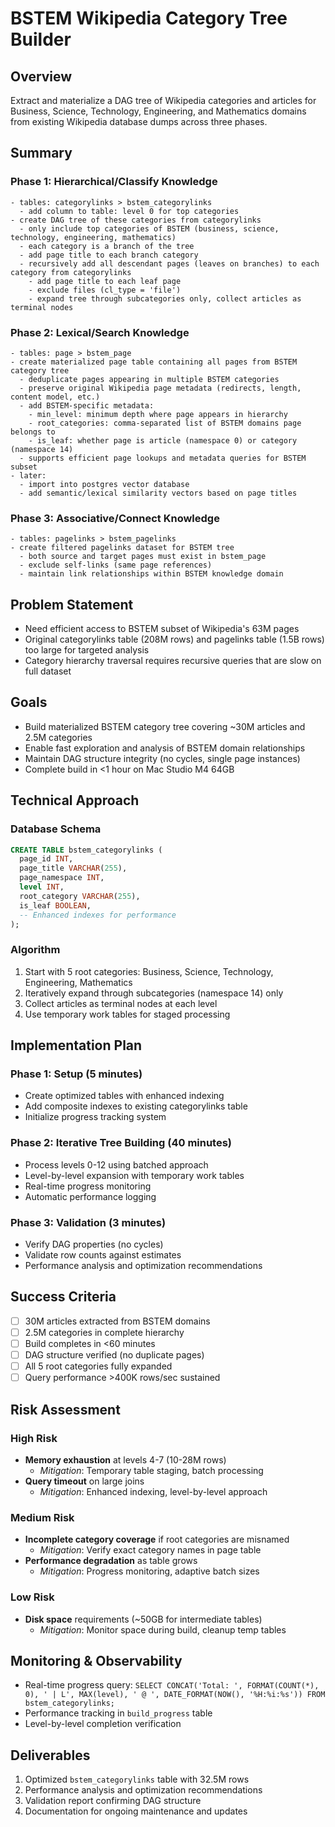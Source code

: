 # BSTEM Wikipedia Category Tree Builder

## Overview
Extract and materialize a DAG tree of Wikipedia categories and articles for Business, Science, Technology, Engineering, and Mathematics domains from existing Wikipedia database dumps across three phases.

## Summary

### Phase 1: Hierarchical/Classify Knowledge
    - tables: categorylinks > bstem_categorylinks
      - add column to table: level 0 for top categories
    - create DAG tree of these categories from categorylinks
      - only include top categories of BSTEM (business, science, technology, engineering, mathematics)
      - each category is a branch of the tree
      - add page title to each branch category
      - recursively add all descendant pages (leaves on branches) to each category from categorylinks
        - add page title to each leaf page
        - exclude files (cl_type = 'file')
        - expand tree through subcategories only, collect articles as terminal nodes

### Phase 2: Lexical/Search Knowledge
    - tables: page > bstem_page
    - create materialized page table containing all pages from BSTEM category tree
      - deduplicate pages appearing in multiple BSTEM categories
      - preserve original Wikipedia page metadata (redirects, length, content model, etc.)
      - add BSTEM-specific metadata:
        - min_level: minimum depth where page appears in hierarchy
        - root_categories: comma-separated list of BSTEM domains page belongs to
        - is_leaf: whether page is article (namespace 0) or category (namespace 14)
      - supports efficient page lookups and metadata queries for BSTEM subset
    - later: 
      - import into postgres vector database
      - add semantic/lexical similarity vectors based on page titles
  
### Phase 3: Associative/Connect Knowledge
    - tables: pagelinks > bstem_pagelinks  
    - create filtered pagelinks dataset for BSTEM tree
      - both source and target pages must exist in bstem_page
      - exclude self-links (same page references)
      - maintain link relationships within BSTEM knowledge domain

## Problem Statement
- Need efficient access to BSTEM subset of Wikipedia's 63M pages
- Original categorylinks table (208M rows) and pagelinks table (1.5B rows) too large for targeted analysis
- Category hierarchy traversal requires recursive queries that are slow on full dataset

## Goals
- Build materialized BSTEM category tree covering ~30M articles and 2.5M categories
- Enable fast exploration and analysis of BSTEM domain relationships
- Maintain DAG structure integrity (no cycles, single page instances)
- Complete build in <1 hour on Mac Studio M4 64GB

## Technical Approach

### Database Schema
```sql
CREATE TABLE bstem_categorylinks (
  page_id INT,
  page_title VARCHAR(255),
  page_namespace INT,
  level INT,
  root_category VARCHAR(255),
  is_leaf BOOLEAN,
  -- Enhanced indexes for performance
);
```

### Algorithm
1. Start with 5 root categories: Business, Science, Technology, Engineering, Mathematics
2. Iteratively expand through subcategories (namespace 14) only
3. Collect articles as terminal nodes at each level
4. Use temporary work tables for staged processing

## Implementation Plan

### Phase 1: Setup (5 minutes)
- Create optimized tables with enhanced indexing
- Add composite indexes to existing categorylinks table
- Initialize progress tracking system

### Phase 2: Iterative Tree Building (40 minutes)
- Process levels 0-12 using batched approach
- Level-by-level expansion with temporary work tables
- Real-time progress monitoring
- Automatic performance logging

### Phase 3: Validation (3 minutes)
- Verify DAG properties (no cycles)
- Validate row counts against estimates
- Performance analysis and optimization recommendations

## Success Criteria
- [ ] 30M articles extracted from BSTEM domains
- [ ] 2.5M categories in complete hierarchy
- [ ] Build completes in <60 minutes
- [ ] DAG structure verified (no duplicate pages)
- [ ] All 5 root categories fully expanded
- [ ] Query performance >400K rows/sec sustained

## Risk Assessment

### High Risk
- **Memory exhaustion** at levels 4-7 (10-28M rows)
  - *Mitigation*: Temporary table staging, batch processing
- **Query timeout** on large joins
  - *Mitigation*: Enhanced indexing, level-by-level approach

### Medium Risk  
- **Incomplete category coverage** if root categories are misnamed
  - *Mitigation*: Verify exact category names in page table
- **Performance degradation** as table grows
  - *Mitigation*: Progress monitoring, adaptive batch sizes

### Low Risk
- **Disk space** requirements (~50GB for intermediate tables)
  - *Mitigation*: Monitor space during build, cleanup temp tables

## Monitoring & Observability
- Real-time progress query: `SELECT CONCAT('Total: ', FORMAT(COUNT(*), 0), ' | L', MAX(level), ' @ ', DATE_FORMAT(NOW(), '%H:%i:%s')) FROM bstem_categorylinks;`
- Performance tracking in `build_progress` table
- Level-by-level completion verification

## Deliverables
1. Optimized `bstem_categorylinks` table with 32.5M rows
2. Performance analysis and optimization recommendations  
3. Validation report confirming DAG structure
4. Documentation for ongoing maintenance and updates
